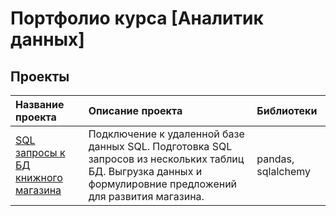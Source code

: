 # Портфолио курса [Аналитик данных]

## Проекты

| Название проекта | Описание проекта | Библиотеки |
| :----- | :----- | :----- |
| [SQL запросы к БД книжного магазина](SQL/) | Подключение к удаленной базе данных SQL. Подготовка SQL запросов из нескольких таблиц БД. Выгрузка данных и формулировние предложений для развития магазина. | pandas, sqlalchemy |
